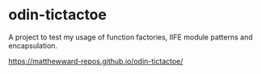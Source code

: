 # odin-tictactoe

A project to test my usage of function factories, IIFE module patterns and encapsulation.

https://matthewward-repos.github.io/odin-tictactoe/
